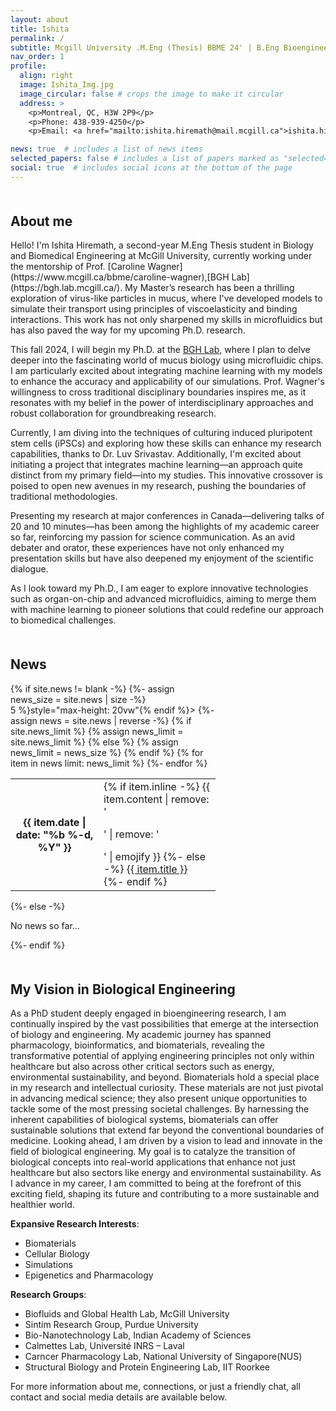 ```yaml
---
layout: about
title: Ishita
permalink: /
subtitle: Mcgill University .M.Eng (Thesis) BBME 24' | B.Eng Bioengineering and Biotechnology 22'
nav_order: 1
profile:
  align: right
  image: Ishita_Img.jpg
  image_circular: false # crops the image to make it circular
  address: >
    <p>Montreal, QC, H3W 2P9</p>
    <p>Phone: 438-939-4250</p>
    <p>Email: <a href="mailto:ishita.hiremath@mail.mcgill.ca">ishita.hiremath@mail.mcgill.ca</a></p>

news: true  # includes a list of news items
selected_papers: false # includes a list of papers marked as "selected={true}"
social: true  # includes social icons at the bottom of the page
---
```

<h2 style="margin-top: 50px;">About me</h2>
Hello! I'm Ishita Hiremath, a second-year M.Eng Thesis student in Biology and Biomedical Engineering at McGill University, currently working under the mentorship of Prof. [Caroline Wagner](https://www.mcgill.ca/bbme/caroline-wagner),[BGH Lab](https://bgh.lab.mcgill.ca/). My Master’s research has been a thrilling exploration of virus-like particles in mucus, where I've developed models to simulate their transport using principles of viscoelasticity and binding interactions. This work has not only sharpened my skills in microfluidics but has also paved the way for my upcoming Ph.D. research.

This fall 2024, I will begin my Ph.D. at the [BGH Lab](https://bgh.lab.mcgill.ca/), where I plan to delve deeper into the fascinating world of mucus biology using microfluidic chips. I am particularly excited about integrating machine learning with my models to enhance the accuracy and applicability of our simulations. Prof. Wagner's willingness to cross traditional disciplinary boundaries inspires me, as it resonates with my belief in the power of interdisciplinary approaches and robust collaboration for groundbreaking research.

Currently, I am diving into the techniques of culturing induced pluripotent stem cells (iPSCs) and exploring how these skills can enhance my research capabilities, thanks to Dr. Luv Srivastav. Additionally, I'm excited about initiating a project that integrates machine learning—an approach quite distinct from my primary field—into my studies. This innovative crossover is poised to open new avenues in my research, pushing the boundaries of traditional methodologies.

Presenting my research at major conferences in Canada—delivering talks of 20 and 10 minutes—has been among the highlights of my academic career so far, reinforcing my passion for science communication. As an avid debater and orator, these experiences have not only enhanced my presentation skills but have also deepened my enjoyment of the scientific dialogue.

As I look toward my Ph.D., I am eager to explore innovative technologies such as organ-on-chip and advanced microfluidics, aiming to merge them with machine learning to pioneer solutions that could redefine our approach to biomedical challenges.

<!---🔍 **Actively Seeking Opportunities**:
- **Summer Internship** as a Research Scientist, Machine Learning Engineer, or Quant Researcher in the US. 
<!---
I need to re-write this section

If you believe there's a potential fit, please [contact me](mailto:ishita.hiremath@mail.mcgill.ca). I'm eager to explore new challenges and collaborations.-->

<div class="news" style="width: 65%;">
  <h2 style="margin-top: 50px;">News</h2>
  {% if site.news != blank -%} 
  {%- assign news_size = site.news | size -%}
  <div class="table-responsive" {% if site.news_scrollable and news_size > 5 %}style="max-height: 20vw"{% endif %}>
    <table class="table table-sm table-borderless">
    {%- assign news = site.news | reverse -%}
    {% if site.news_limit %}
    {% assign news_limit = site.news_limit %}
    {% else %}
    {% assign news_limit = news_size %}
    {% endif %}
    {% for item in news limit: news_limit %} 
      <tr>
        <th scope="row">{{ item.date | date: "%b %-d, %Y" }}</th>
        <td>
          {% if item.inline -%} 
            {{ item.content | remove: '<p>' | remove: '</p>' | emojify }}
          {%- else -%} 
            <a class="news-title" href="{{ item.url | relative_url }}">{{ item.title }}</a>
          {%- endif %} 
        </td>
      </tr>
    {%- endfor %} 
    </table>
  </div>
{%- else -%} 
  <p>No news so far...</p>
{%- endif %} 
</div>

<h2 style="margin-top: 50px;">My Vision in Biological Engineering</h2>  
As a PhD student deeply engaged in bioengineering research, I am continually inspired by the vast possibilities that emerge at the intersection of biology and engineering. My academic journey has spanned pharmacology, bioinformatics, and biomaterials, revealing the transformative potential of applying engineering principles not only within healthcare but also across other critical sectors such as energy, environmental sustainability, and beyond.   
Biomaterials hold a special place in my research and intellectual curiosity. These materials are not just pivotal in advancing medical science; they also present unique opportunities to tackle some of the most pressing societal challenges. By harnessing the inherent capabilities of biological systems, biomaterials can offer sustainable solutions that extend far beyond the conventional boundaries of medicine.   
Looking ahead, I am driven by a vision to lead and innovate in the field of biological engineering. My goal is to catalyze the transition of biological concepts into real-world applications that enhance not just healthcare but also sectors like energy and environmental sustainability. As I advance in my career, I am committed to being at the forefront of this exciting field, shaping its future and contributing to a more sustainable and healthier world.  

**Expansive Research Interests**:
- Biomaterials
- Cellular Biology
- Simulations
- Epigenetics and Pharmacology

**Research Groups**:
- Biofluids and ​Global Health Lab, McGill University
- Sintim Research Group, Purdue University
- Bio-Nanotechnology Lab, Indian Academy of Sciences
- Calmettes Lab, Université INRS – Laval
- Carncer Pharmacology Lab, National University of Singapore(NUS)
- Structural Biology and Protein Engineering Lab, IIT Roorkee


For more information about me, connections, or just a friendly chat, all contact and social media details are available below.






